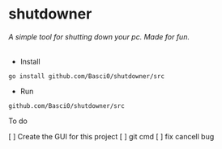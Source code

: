 # shutdowner

###### A simple tool for shutting down your pc. Made for fun.

- Install
```
go install github.com/Basci0/shutdowner/src
```

- Run
```
github.com/Basci0/shutdowner/src
```
To do 

[ ] Create the GUI for this project
[ ] git cmd 
[ ] fix cancell bug 
